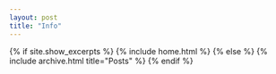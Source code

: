 ```yaml
---
layout: post
title: "Info"
---
```


{% if site.show_excerpts %}
  {% include home.html %}
{% else %}
  {% include archive.html title="Posts" %}
{% endif %}
